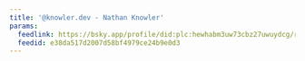 ```yaml
---
title: '@knowler.dev - Nathan Knowler'
params:
  feedlink: https://bsky.app/profile/did:plc:hewhabm3uw73cbz27uwuydcg/rss
  feedid: e38da517d2007d58bf4979ce24b9e0d3
---
```

